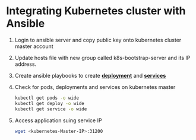 # Integrating Kubernetes cluster with Ansible

1. Login to ansible server and copy public key onto kubernetes cluster master account 

1. Update hosts file with new group called k8s-bootstrap-server and its IP address. 

1. Create ansible playbooks to create **[deployment](https://github.com/ngostal2019/Unixcloudtrainings/blob/main/Kubernetes/k8s-uct-deploy.yml)** and **[services](https://github.com/ngostal2019/Unixcloudtrainings/blob/main/Kubernetes/k8s-uct-svc.yml)** 
		
1.  Check for pods, deployments and services on kubernetes master
    ```sh 
    kubectl get pods -o wide 
    kubectl get deploy -o wide
    kubectl get service -o wide
    ```
	
1. Access application suing service IP
   ```sh
   wget <kubernetes-Master-IP>:31200
   ```
